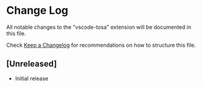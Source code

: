 # Change Log
All notable changes to the "vscode-tosa" extension will be documented in this file.

Check [Keep a Changelog](http://keepachangelog.com/) for recommendations on how to structure this file.

## [Unreleased]
- Initial release